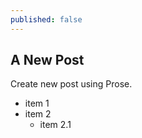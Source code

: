 ```yaml
---
published: false
---
```

## A New Post

Create new post using Prose.

- item 1
- item 2
	- item 2.1
